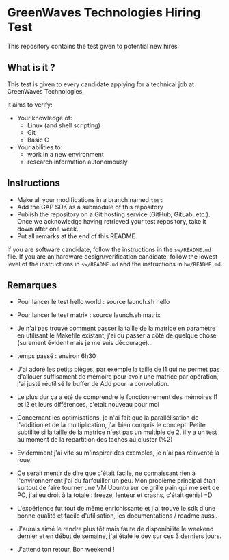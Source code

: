 # GreenWaves Technologies Hiring Test

This repository contains the test given to potential new hires.

## What is it ?

This test is given to every candidate applying for a technical job at
GreenWaves Technologies.

It aims to verify:

- Your knowledge of:
    - Linux (and shell scripting)
    - Git
    - Basic C
- Your abilities to:
    - work in a new environment
    - research information autonomously

## Instructions

- Make all your modifications in a branch named `test`
- Add the GAP SDK as a submodule of this repository
- Publish the repository on a Git hosting service (GitHub, GitLab, etc.).
  Once we acknowledge having retrieved your test repository, take it down
  after one week.
- Put all remarks at the end of this README

If you are software candidate, follow the instructions in the `sw/README.md`
file.
If you are an hardware design/verification candidate, follow the lowest level
of the instructions in `sw/README.md` and the instructions in `hw/README.md`.


## Remarques
- Pour lancer le test hello world :  source launch.sh hello
- Pour lancer le test matrix :  source launch.sh matrix

- Je n'ai pas trouvé comment passer la taille de la matrice en paramètre en utilisant le Makefile existant, j'ai du passer a côté de quelque chose (surement évident mais je me suis découragé)...

- temps passé : environ 6h30
- J'ai adoré les petits pièges, par exemple la taille de l1 qui ne permet pas d'allouer suffisament de mémoire pour avoir une matrice par opération, j'ai justé réutilisé le buffer de Add pour la convolution.
- Le plus dur ça a été de comprendre le fonctionnement des mémoires l1 et l2 et leurs différences, c'etait nouveau pour moi
- Concernant les optimisations, je n'ai fait que la parallélisation de l'addition et de la multiplication, j'ai bien compris le concept. Petite subtilité si la taille de la matrice n'est pas un multiple de 2, il y a un test au moment de la répartition des taches au cluster (%2)
- Evidemment j'ai vite su m'inspirer des exemples, je n'ai pas réinventé la roue.

- Ce serait mentir de dire que c'était facile, ne connaissant rien à l'environnement j'ai du farfouiller un peu. Mon problème principal était surtout de faire tourner une VM Ubuntu sur ce grille pain qui me sert de PC, j'ai eu droit à la totale : freeze, lenteur et crashs, c'était génial =D 

- L'expérience fut tout de même enrichissante et j'ai trouvé le sdk d'une bonne qualité et facile d'utilisation, les documentations / readme aussi.

- J'aurais aimé le rendre plus tôt mais faute de disponibilité le weekend dernier et en début de semaine, j'ai étalé le dev sur ces 3 derniers jours.



- J'attend ton retour, Bon weekend !
